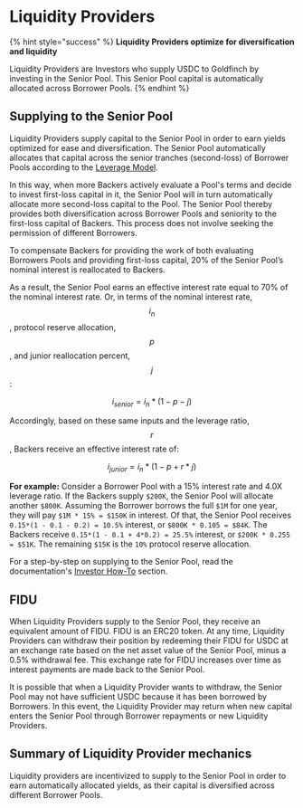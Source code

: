 # Liquidity Providers

{% hint style="success" %}
**Liquidity Providers optimize for diversification and liquidity**&#x20;

Liquidity Providers are Investors who supply USDC to Goldfinch by investing in the Senior Pool. This Senior Pool capital is automatically allocated across Borrower Pools.
{% endhint %}

## Supplying to the Senior Pool

Liquidity Providers supply capital to the Senior Pool in order to earn yields optimized for ease and diversification. The Senior Pool automatically allocates that capital across the senior tranches (second-loss) of Borrower Pools according to the [Leverage Model](leveragemodel.md).&#x20;

In this way, when more Backers actively evaluate a Pool's terms and decide to invest first-loss capital in it, the Senior Pool will in turn automatically allocate more second-loss capital to the Pool. The Senior Pool thereby provides both diversification across Borrower Pools and seniority to the first-loss capital of Backers. This process does not involve seeking the permission of different Borrowers.

To compensate Backers for providing the work of both evaluating Borrowers Pools and providing first-loss capital, 20% of the Senior Pool’s nominal interest is reallocated to Backers.

As a result, the Senior Pool earns an effective interest rate equal to 70% of the nominal interest rate. Or, in terms of the nominal interest rate, $$i_{n}$$, protocol reserve allocation, $$p$$​, and junior reallocation percent, $$j$$:&#x20;

$$
i_{senior}=i_n*(1-p-j)
$$

Accordingly, based on these same inputs and the leverage ratio, $$r$$​, Backers receive an effective interest rate of:&#x20;

$$
i_{junior}=i_n*(1-p+r*j)
$$

​**For example:** Consider a Borrower Pool with a 15% interest rate and 4.0X leverage ratio. If the Backers supply `$200K`, the Senior Pool will allocate another `$800K`. Assuming the Borrower borrows the full `$1M` for one year, they will pay `$1M * 15% = $150K` in interest. Of that, the Senior Pool receives `0.15*(1 - 0.1 - 0.2) = 10.5%` interest, or `$800K * 0.105 = $84K`. The Backers receive `0.15*(1 - 0.1 + 4*0.2) = 25.5%` interest, or `$200K * 0.255 = $51K`. The remaining `$15K` is the `10%` protocol reserve allocation.



For a step-by-step on supplying to the Senior Pool, read the documentation's [Investor How-To](../guides/) section.

## FIDU <a href="#fidu" id="fidu"></a>

When Liquidity Providers supply to the Senior Pool, they receive an equivalent amount of FIDU. FIDU is an ERC20 token. At any time, Liquidity Providers can withdraw their position by redeeming their FIDU for USDC at an exchange rate based on the net asset value of the Senior Pool, minus a 0.5% withdrawal fee. This exchange rate for FIDU increases over time as interest payments are made back to the Senior Pool.

It is possible that when a Liquidity Provider wants to withdraw, the Senior Pool may not have sufficient USDC because it has been borrowed by Borrowers. In this event, the Liquidity Provider may return when new capital enters the Senior Pool through Borrower repayments or new Liquidity Providers.

## Summary of Liquidity Provider mechanics

Liquidity providers are incentivized to supply to the Senior Pool in order to earn automatically allocated yields, as their capital is diversified across different Borrower Pools.&#x20;
